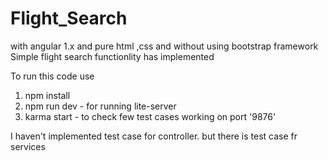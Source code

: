 # Flight_Search
with angular 1.x and pure html ,css and without using bootstrap framework Simple flight search functionlity has implemented

To run this code use
1) npm install
2) npm run dev - for running lite-server
3) karma start - to check few test cases working on port '9876'

I haven't implemented test case for controller. but there is test case fr services
